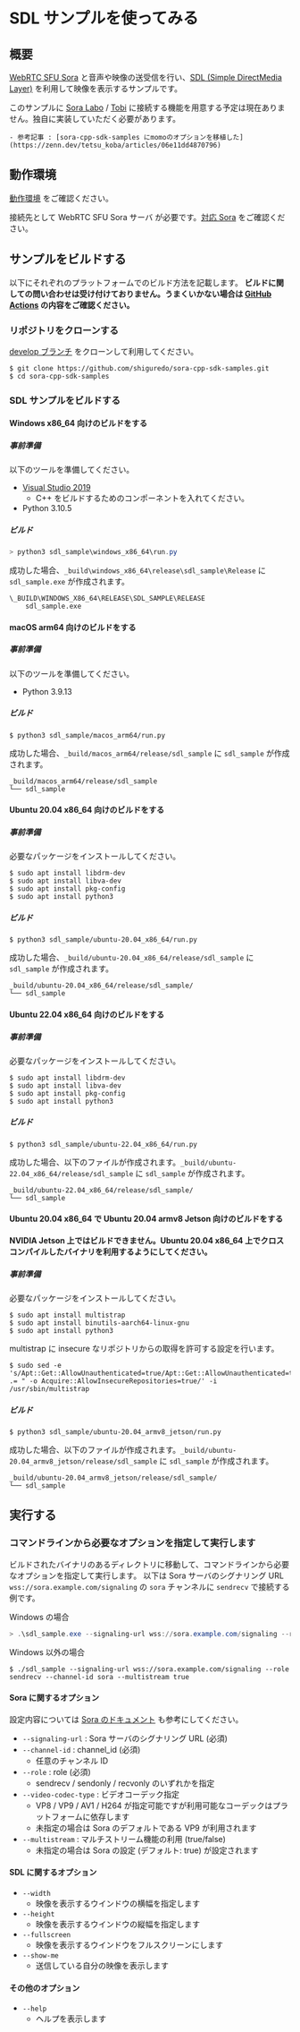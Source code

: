 # SDL サンプルを使ってみる

## 概要

[WebRTC SFU Sora](https://sora.shiguredo.jp/) と音声や映像の送受信を行い、[SDL (Simple DirectMedia Layer)](https://www.libsdl.org/) を利用して映像を表示するサンプルです。

このサンプルに [Sora Labo](https://sora-labo.shiguredo.app/) / [Tobi](https://tobi.shiguredo.jp/) に接続する機能を用意する予定は現在ありません。独自に実装していただく必要があります。

    - 参考記事 : [sora-cpp-sdk-samples にmomoのオプションを移植した](https://zenn.dev/tetsu_koba/articles/06e11dd4870796)

## 動作環境

[動作環境](../README.md#動作環境) をご確認ください。

接続先として WebRTC SFU Sora サーバ が必要です。[対応 Sora](../README.md#対応-sora) をご確認ください。

## サンプルをビルドする

以下にそれぞれのプラットフォームでのビルド方法を記載します。
**ビルドに関しての問い合わせは受け付けておりません。うまくいかない場合は [GitHub Actions](https://github.com/shiguredo/sora-cpp-sdk-samples/blob/develop/.github/workflows/build.yml) の内容をご確認ください。**


### リポジトリをクローンする

[develop ブランチ](https://github.com/shiguredo/sora-cpp-sdk-samples.git) をクローンして利用してください。

```shell
$ git clone https://github.com/shiguredo/sora-cpp-sdk-samples.git
$ cd sora-cpp-sdk-samples
```

### SDL サンプルをビルドする

#### Windows x86_64 向けのビルドをする

##### 事前準備

以下のツールを準備してください。

- [Visual Studio 2019](https://visualstudio.microsoft.com/ja/downloads/)
    - C++ をビルドするためのコンポーネントを入れてください。
- Python 3.10.5

##### ビルド

```powershell
> python3 sdl_sample\windows_x86_64\run.py
```

成功した場合、`_build\windows_x86_64\release\sdl_sample\Release` に `sdl_sample.exe` が作成されます。

```
\_BUILD\WINDOWS_X86_64\RELEASE\SDL_SAMPLE\RELEASE
    sdl_sample.exe
```

#### macOS arm64 向けのビルドをする

##### 事前準備

以下のツールを準備してください。

- Python 3.9.13

##### ビルド

```shell
$ python3 sdl_sample/macos_arm64/run.py
```

成功した場合、`_build/macos_arm64/release/sdl_sample` に `sdl_sample` が作成されます。

```
_build/macos_arm64/release/sdl_sample
└── sdl_sample
```

#### Ubuntu 20.04 x86_64 向けのビルドをする

##### 事前準備

必要なパッケージをインストールしてください。

```shell
$ sudo apt install libdrm-dev
$ sudo apt install libva-dev
$ sudo apt install pkg-config
$ sudo apt install python3
```

##### ビルド

```shell
$ python3 sdl_sample/ubuntu-20.04_x86_64/run.py
```

成功した場合、`_build/ubuntu-20.04_x86_64/release/sdl_sample` に `sdl_sample` が作成されます。

```
_build/ubuntu-20.04_x86_64/release/sdl_sample/
└── sdl_sample
```

#### Ubuntu 22.04 x86_64 向けのビルドをする

##### 事前準備

必要なパッケージをインストールしてください。

```shell
$ sudo apt install libdrm-dev
$ sudo apt install libva-dev
$ sudo apt install pkg-config
$ sudo apt install python3
```

##### ビルド

```shell
$ python3 sdl_sample/ubuntu-22.04_x86_64/run.py
```

成功した場合、以下のファイルが作成されます。`_build/ubuntu-22.04_x86_64/release/sdl_sample` に `sdl_sample` が作成されます。

```
_build/ubuntu-22.04_x86_64/release/sdl_sample/
└── sdl_sample
```

#### Ubuntu 20.04 x86_64 で Ubuntu 20.04 armv8 Jetson 向けのビルドをする

**NVIDIA Jetson 上ではビルドできません。Ubuntu 20.04 x86_64 上でクロスコンパイルしたバイナリを利用するようにしてください。**

##### 事前準備

必要なパッケージをインストールしてください。

```shell
$ sudo apt install multistrap
$ sudo apt install binutils-aarch64-linux-gnu
$ sudo apt install python3
```

multistrap に insecure なリポジトリからの取得を許可する設定を行います。

```shell
$ sudo sed -e 's/Apt::Get::AllowUnauthenticated=true/Apt::Get::AllowUnauthenticated=true";\n$config_str .= " -o Acquire::AllowInsecureRepositories=true/' -i /usr/sbin/multistrap
```

##### ビルド

```shell
$ python3 sdl_sample/ubuntu-20.04_armv8_jetson/run.py
```

成功した場合、以下のファイルが作成されます。`_build/ubuntu-20.04_armv8_jetson/release/sdl_sample` に `sdl_sample` が作成されます。

```
_build/ubuntu-20.04_armv8_jetson/release/sdl_sample/
└── sdl_sample
```

## 実行する

### コマンドラインから必要なオプションを指定して実行します

ビルドされたバイナリのあるディレクトリに移動して、コマンドラインから必要なオプションを指定して実行します。
以下は Sora サーバのシグナリング URL `wss://sora.example.com/signaling` の `sora` チャンネルに `sendrecv` で接続する例です。

Windows の場合
```powershell
> .\sdl_sample.exe --signaling-url wss://sora.example.com/signaling --role sendrecv --channel-id sora --multistream true
```

Windows 以外の場合
```shell
$ ./sdl_sample --signaling-url wss://sora.example.com/signaling --role sendrecv --channel-id sora --multistream true
```

#### Sora に関するオプション

設定内容については [Sora のドキュメント](https://sora-doc.shiguredo.jp/SIGNALING) も参考にしてください。

- `--signaling-url` : Sora サーバのシグナリング URL (必須)
- `--channel-id` : channel_id (必須)
    - 任意のチャンネル ID
- `--role` : role (必須)
    - sendrecv / sendonly / recvonly のいずれかを指定
- `--video-codec-type` : ビデオコーデック指定
    - VP8 / VP9 / AV1 / H264 が指定可能ですが利用可能なコーデックはプラットフォームに依存します
    - 未指定の場合は Sora のデフォルトである VP9 が利用されます
- `--multistream` : マルチストリーム機能の利用 (true/false)
    - 未指定の場合は Sora の設定 (デフォルト: true) が設定されます

#### SDL に関するオプション

- `--width`
    - 映像を表示するウインドウの横幅を指定します
- `--height`
    - 映像を表示するウインドウの縦幅を指定します
- `--fullscreen`
    - 映像を表示するウインドウをフルスクリーンにします
- `--show-me`
    - 送信している自分の映像を表示します

#### その他のオプション

- `--help`
    - ヘルプを表示します
